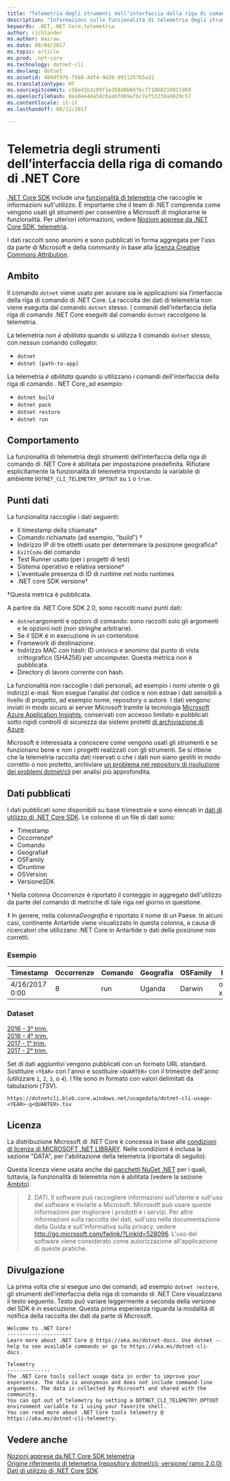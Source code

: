 ```yaml
---
title: "Telemetria degli strumenti dell’interfaccia della riga di comando di .NET Core"
description: "Informazioni sulle funzionalità di telemetria degli strumenti di .NET Core che raccolgono informazioni sull'utilizzo per l'analisi, i dati raccolti e il modo in cui disabilitarli."
keywords: .NET,.NET Core,telemetria
author: richlander
ms.author: mairaw
ms.date: 08/04/2017
ms.topic: article
ms.prod: .net-core
ms.technology: dotnet-cli
ms.devlang: dotnet
ms.assetid: 480df976-7568-4df4-9d26-9911357b5a31
ms.translationtype: HT
ms.sourcegitcommit: c58ed1b3c09f1e358d0b66f6cf7186821601fd69
ms.openlocfilehash: 8ea8ee44a58c6aabfd09afbc7ef53239a9029c57
ms.contentlocale: it-it
ms.lasthandoff: 08/12/2017

---
```


# <a name="net-core-cli-tools-telemetry"></a>Telemetria degli strumenti dell’interfaccia della riga di comando di .NET Core

[.NET Core SDK](index.md) include una [funzionalità di telemetria](https://github.com/dotnet/cli/pull/2145) che raccoglie le informazioni sull'utilizzo. È importante che il team di .NET comprenda come vengono usati gli strumenti per consentire a Microsoft di migliorarne le funzionalità. Per ulteriori informazioni, vedere [Nozioni apprese da .NET Core SDK, telemetria](https://blogs.msdn.microsoft.com/dotnet/2017/07/21/what-weve-learned-from-net-core-sdk-telemetry/).

I dati raccolti sono anonimi e sono pubblicati in forma aggregata per l'uso da parte di Microsoft e della community in base alla [licenza Creative Commons Attribution](https://creativecommons.org/licenses/by/4.0/). 

## <a name="scope"></a>Ambito

Il comando `dotnet` viene usato per avviare sia le applicazioni sia l’interfaccia della riga di comando di .NET Core. La raccolta dei dati di telemetria non viene eseguita dal comando `dotnet` stesso. I comandi dell’interfaccia della riga di comando .NET Core eseguiti dal comando `dotnet` raccolgono la telemetria.

La telemetria *non è abilitata* quando si utilizza il comando `dotnet` stesso, con nessun comando collegato:

- `dotnet`
- `dotnet [path-to-app]`

La telemetria *è abilitata* quando si utilizzano i comandi dell’interfaccia della riga di comando . NET Core[, ](index.md)ad esempio:

- `dotnet build`
- `dotnet pack`
- `dotnet restore`
- `dotnet run`

## <a name="behavior"></a>Comportamento

La funzionalità di telemetria degli strumenti dell’interfaccia della riga di comando di .NET Core è abilitata per impostazione predefinita. Rifiutare esplicitamente la funzionalità di telemetria impostando la variabile di ambiente `DOTNET_CLI_TELEMETRY_OPTOUT` su `1` o `true`.

## <a name="data-points"></a>Punti dati

La funzionalità raccoglie i dati seguenti:

- Il timestamp della chiamata&#8224;
- Comando richiamato (ad esempio, "build") &#8224;
- Indirizzo IP di tre ottetti usato per determinare la posizione geografica&#8224;
- `ExitCode` del comando
- Test Runner usato (per i progetti di test)
- Sistema operativo e relativa versione&#8224;
- L'eventuale presenza di ID di runtime nel nodo runtimes
- .NET core SDK versione&#8224;

&#8224;Questa metrica è pubblicata.

A partire da .NET Core SDK 2.0, sono raccolti nuovi punti dati:

- `dotnet`argomenti e opzioni di comando: sono raccolti solo gli argomenti e le opzioni noti (non stringhe arbitrarie).
- Se il SDK è in esecuzione in un contenitore.
- Framework di destinazione.
- Indirizzo MAC con hash: ID univoco e anonimo dal punto di vista crittografico (SHA256) per uncomputer. Questa metrica non è pubblicata.
- Directory di lavoro corrente con hash.

La funzionalità non raccoglie i dati personali, ad esempio i nomi utente o gli indirizzi e-mail. Non esegue l'analisi del codice e non estrae i dati sensibili a livello di progetto, ad esempio nome, repository o autore. I dati vengono inviati in modo sicuro ai server Microsoft tramite la tecnologia [Microsoft Azure Application Insights](https://azure.microsoft.com/services/application-insights/), conservati con accesso limitato e pubblicati sotto rigidi controlli di sicurezza dai sistemi protetti [di archiviazione di Azure](https://azure.microsoft.com/services/storage/).

Microsoft è interessata a conoscere come vengono usati gli strumenti e se funzionano bene e non i progetti realizzati con gli strumenti. Se si ritiene che la telemetria raccolta dati riservati o che i dati non siano gestiti in modo corretto o non protetto, archiviare [un problema nel repository di risoluzione dei problemi dotnet/cli](https://github.com/dotnet/cli/issues) per analisi più approfondita.

## <a name="published-data"></a>Dati pubblicati

I dati pubblicati sono disponibili su base trimestrale e sono elencati in [dati di utilizzo di .NET Core SDK](https://github.com/dotnet/core/blob/master/release-notes/cli-usage-data.md). Le colonne di un file di dati sono:
- Timestamp
- Occorrenze&#8224;
- Comando
- Geografia&#8225;
- OSFamily
- IDruntime
- OSVersion
- VersioneSDK

&#8224; Nella colonna *Occorrenze* è riportato il conteggio in aggregato dell'utilizzo da parte del comando di metriche di tale riga nel giorno in questione. 

&#8225; In genere, nella colonna*Geografia* è riportato il nome di un Paese. In alcuni casi, continente Antartide viene visualizzato in questa colonna, a causa di ricercatori che utilizzano .NET Core in Antartide o dati della posizione non corretti.

### <a name="example"></a>Esempio

| Timestamp      | Occorrenze | Comando | Geografia | OSFamily | IDruntime     | OSVersion | VersioneSDK |
| -------------- | ----------- | ------- | --------- | -------- | ------------- | --------- | ---------- |
| 4/16/2017 0:00 | 8           | run     | Uganda    | Darwin   | osx.10.12-x64 | 10.12     | 1.0.1      |

### <a name="datasets"></a>Dataset

[2016 - 3° trim.](https://dotnetcli.blob.core.windows.net/usagedata/dotnet-cli-usage-2016-q3.tsv)  
[2016 - 4° trim.](https://dotnetcli.blob.core.windows.net/usagedata/dotnet-cli-usage-2016-q4.tsv)  
[2017 - 1° trim.](https://dotnetcli.blob.core.windows.net/usagedata/dotnet-cli-usage-2017-q1.tsv)  
[2017 - 2° trim.](https://dotnetcli.blob.core.windows.net/usagedata/dotnet-cli-usage-2017-q2.tsv)

Set di dati aggiuntivi vengono pubblicati con un formato URL standard. Sostituire `<YEAR>` con l'anno e sostituire `<QUARTER>` con il trimestre dell'anno (utilizzare `1`, `2`, `3`, o `4`). I file sono in formato con valori delimitati da tabulazioni (*TSV*). 

```
https://dotnetcli.blob.core.windows.net/usagedata/dotnet-cli-usage-<YEAR>-q<QUARTER>.tsv
```

## <a name="license"></a>Licenza

La distribuzione Microsoft di .NET Core è concessa in base alle [condizioni di licenza di MICROSOFT .NET LIBRARY](https://aka.ms/dotnet-core-eula). Nelle condizioni è inclusa la sezione "DATA", per l'abilitazione della telemetria (riportata di seguito).

Questa licenza viene usata anche dai [pacchetti NuGet .NET](https://www.nuget.org/profiles/dotnetframework) per i quali, tuttavia, la funzionalità di telemetria non è abilitata (vedere la sezione [Ambito](#scope)).

> 2. DATI. Il software può raccogliere informazioni sull'utente e sull'uso del software e inviarle a Microsoft. Microsoft può usare queste informazioni per migliorare i prodotti e i servizi. Per altre informazioni sulla raccolta dei dati, sull'uso nella documentazione della Guida e sull'informativa sulla privacy, vedere http://go.microsoft.com/fwlink/?LinkId=528096. L'uso del software viene considerato come autorizzazione all'applicazione di queste pratiche.

## <a name="disclosure"></a>Divulgazione

La prima volta che si esegue uno dei comandi, ad esempio `dotnet restore`, gli strumenti dell’interfaccia della riga di comando di .NET Core visualizzano il testo seguente. Testo può variare leggermente a seconda della versione del SDK è in esecuzione. Questa prima esperienza riguarda la modalità di notifica della raccolta dei dati da parte di Microsoft.

```console
Welcome to .NET Core!
---------------------
Learn more about .NET Core @ https://aka.ms/dotnet-docs. Use dotnet --help to see available commands or go to https://aka.ms/dotnet-cli-docs.
 
Telemetry
--------------
The .NET Core tools collect usage data in order to improve your experience. The data is anonymous and does not include command-line arguments. The data is collected by Microsoft and shared with the community.
You can opt out of telemetry by setting a DOTNET_CLI_TELEMETRY_OPTOUT environment variable to 1 using your favorite shell.
You can read more about .NET Core tools telemetry @ https://aka.ms/dotnet-cli-telemetry.
```

## <a name="see-also"></a>Vedere anche

[Nozioni apprese da.NET Core SDK telemetria](https://blogs.msdn.microsoft.com/dotnet/2017/07/21/what-weve-learned-from-net-core-sdk-telemetry/)  
[Origine riferimento di telemetria (repository dotnet/cli; versione/ ramo 2.0.0)](https://github.com/dotnet/cli/blob/release/2.0.0/src/dotnet/Telemetry.cs)   
[Dati di utilizzo di .NET Core SDK](https://github.com/dotnet/core/blob/master/release-notes/cli-usage-data.md)

